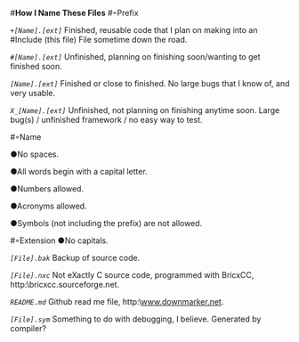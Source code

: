 #**How I Name These Files**
#◦Prefix

*`+[Name].[ext]`*
Finished, reusable code that I plan on making into an #Include (this file) File sometime down the road.

*`#[Name].[ext]`*
Unfinished, planning on finishing soon/wanting to get finished soon.

*`[Name].[ext]`*
Finished or close to finished. No large bugs that I know of, and very usable.

*`X_[Name].[ext]`*
Unfinished, not planning on finishing anytime soon. Large bug(s) / unfinished framework / no easy way to test.

#◦Name

●No spaces.

●All words begin with a capital letter.

●Numbers allowed.

●Acronyms allowed.

●Symbols (not including the prefix) are not allowed.



#◦Extension
●No capitals.

*`[File].bak`*
Backup of source code.

*`[File].nxc`*
Not eXactly C source code, programmed with BricxCC, http:\\bricxcc.sourceforge.net.

*`README.md`*
Github read me file, http:\\www.downmarker.net.

*`[File].sym`*
Something to do with debugging, I believe. Generated by compiler?